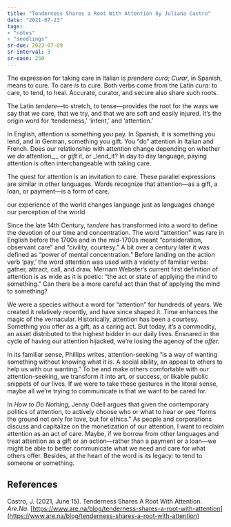 ```yaml
---
title: "Tenderness Shares a Root With Attention by Juliana Castro"
date: "2021-07-23"
tags:
- "notes"
- "seedlings"
sr-due: 2023-07-09
sr-interval: 3
sr-ease: 250
---
```


The expression for taking care in Italian is *prendere cura*; *Curar*, in Spanish, means to cure. To care *is* to cure. Both verbs come from the Latin *cura*: to care, to tend, to heal. Accurate, curator, and secure also share such roots.

The Latin *tendere*—to stretch, to tense—provides the root for the ways we say that we care, that we try, and that we are soft and easily injured. It’s the origin word for ‘tenderness,’ ‘intent,’ and ‘attention.’

In English, attention is something you pay. In Spanish, it is something you lend, and in German, something you gift. You “do” attention in Italian and French. Does our relationship with attention change depending on whether we *do* attention_,_ or *gift* it, or _lend_it? In day to day language, paying attention is often interchangeable with taking care.

The quest for attention is an invitation to care. These parallel expressions are similar in other languages. Words recognize that attention—as a gift, a loan, or payment—is a form of care.

our experience of the world changes language just as languages change our perception of the world

Since the late 14th Century, *tendere* has transformed into a word to define the devotion of our time and concentration. The word “attention” was rare in English before the 1700s and in the mid-1700s meant “consideration, observant care” and “civility, courtesy.” A bit over a century later it was defined as “power of mental concentration.” Before landing on the action verb ‘pay,’ the word attention was used with a variety of familiar verbs: gather, attract, call, and draw. Merriam Webster’s current first definition of attention is as wide as it is poetic: “the act or state of applying the mind to something.” Can there be a more careful act than that of applying the mind to something?

We were a species without a word for “attention” for hundreds of years. We created it relatively recently, and have since shaped it. Time enhances the magic of the vernacular. Historically, attention has been a courtesy. Something you offer as a gift, as a caring act. But today, it’s a commodity, an asset distributed to the highest bidder in our daily lives. Ensnared in the cycle of having our attention hijacked, we’re losing the agency of the *offer.*

In its familiar sense, Phillips writes, attention-seeking “is a way of wanting something without knowing what it is. A social ability, an appeal to others to help us with our wanting.” To be and make others comfortable with our attention-seeking, we transform it into art, or success, or likable public snippets of our lives. If we were to take these gestures in the literal sense, maybe all we’re trying to communicate is that we want to be cared for.

In *How to Do Nothing*, Jenny Odell argues that given the contemporary politics of attention, to actively choose who or what to hear or see “forms the ground not only for love, but for ethics.” As people and corporations discuss and capitalize on the monetization of our attention, I want to reclaim attention as an act of care. Maybe, if we borrow from other languages and treat attention as a gift or an action—rather than a payment or a loan—we might be able to better communicate what we need and care for what others offer. Besides, at the heart of the word is its legacy: to tend to someone or something.

## References

Castro, J. (2021, June 15). Tenderness Shares A Root With Attention. _Are.Na_. [https://www.are.na/blog/tenderness-shares-a-root-with-attention](https://www.are.na/blog/tenderness-shares-a-root-with-attention)